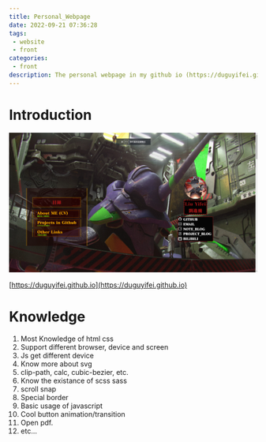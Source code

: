 ```yaml
---
title: Personal_Webpage
date: 2022-09-21 07:36:28
tags:
 - website
 - front
categories:
 - front
description: The personal webpage in my github io (https://duguyifei.github.io).
---
```


# Introduction
![](Personal-Webpage/2022-09-21-07-40-08.png)

[https://duguyifei.github.io](https://duguyifei.github.io)

# Knowledge
1. Most Knowledge of html css
2. Support different browser, device and screen
3. Js get different device
4. Know more about svg
5. clip-path, calc, cubic-bezier, etc.
6. Know the existance of scss sass
7. scroll snap
8. Special border
9. Basic usage of javascript
10. Cool button animation/transition
11. Open pdf.
12. etc...